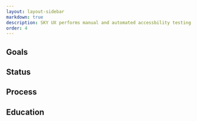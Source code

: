 ```yaml
---
layout: layout-sidebar
markdown: true
description: SKY UX performs manual and automated accessbility testing.  Learn about what and why we care about Accessibility.
order: 4
---
```


## Goals

## Status

## Process

## Education
